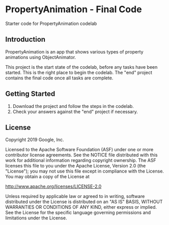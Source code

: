 PropertyAnimation - Final Code
============================================================================

Starter code for PropertyAnimation codelab

Introduction
------------

PropertyAnimation is an app that shows various types of property animations using
ObjectAnimator. 

This project is the start state of the codelab, before any tasks have been started.
This is the right place to begin the codelab.
The "end" project contains the final code once all tasks are complete.


Getting Started
---------------

1. Download the project and follow the steps in the codelab.
2. Check your answers against the "end" project if necessary.

License
-------

Copyright 2019 Google, Inc.

Licensed to the Apache Software Foundation (ASF) under one or more contributor
license agreements.  See the NOTICE file distributed with this work for
additional information regarding copyright ownership.  The ASF licenses this
file to you under the Apache License, Version 2.0 (the "License"); you may not
use this file except in compliance with the License.  You may obtain a copy of
the License at

  http://www.apache.org/licenses/LICENSE-2.0

Unless required by applicable law or agreed to in writing, software
distributed under the License is distributed on an "AS IS" BASIS, WITHOUT
WARRANTIES OR CONDITIONS OF ANY KIND, either express or implied.  See the
License for the specific language governing permissions and limitations under
the License.